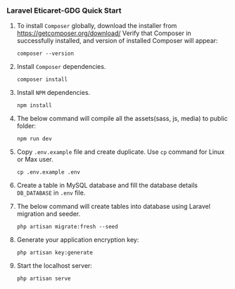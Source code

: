 ### Laravel Eticaret-GDG Quick Start

1.  To install `Composer` globally, download the installer from https://getcomposer.org/download/ Verify that Composer in successfully installed, and version of installed Composer will appear:

        composer --version

2.  Install `Composer` dependencies.

        composer install

3.  Install `NPM` dependencies.

        npm install

4.  The below command will compile all the assets(sass, js, media) to public folder:

        npm run dev

5.  Copy `.env.example` file and create duplicate. Use `cp` command for Linux or Max user.

        cp .env.example .env

6.  Create a table in MySQL database and fill the database details `DB_DATABASE` in `.env` file.

7.  The below command will create tables into database using Laravel migration and seeder.

        php artisan migrate:fresh --seed

8.  Generate your application encryption key:

        php artisan key:generate

9.  Start the localhost server:

        php artisan serve
